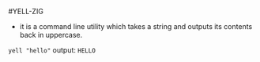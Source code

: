 #YELL-ZIG
- it is a command line utility which takes a string and outputs its contents back in uppercase.

```yell "hello"```
output: ```HELLO```